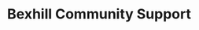 ---
title: "Bexhill Community Support"
url: /bexhill-on-sea/bexhill-community-support/
shop: charity
---